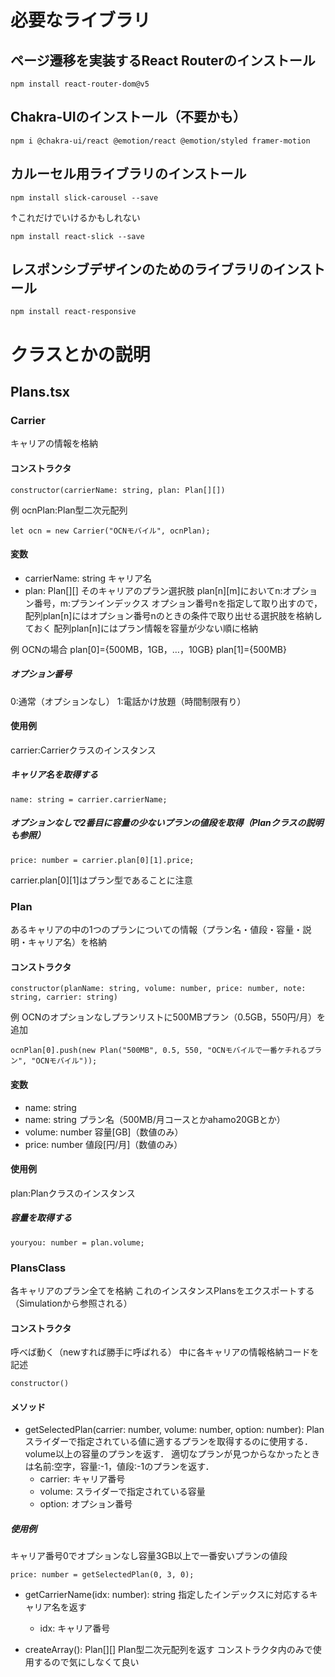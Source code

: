# 必要なライブラリ
## ページ遷移を実装するReact Routerのインストール
```
npm install react-router-dom@v5
```

## Chakra-UIのインストール（不要かも）
```
npm i @chakra-ui/react @emotion/react @emotion/styled framer-motion
```

## カルーセル用ライブラリのインストール
```
npm install slick-carousel --save
```
↑これだけでいけるかもしれない
```
npm install react-slick --save
```

## レスポンシブデザインのためのライブラリのインストール
```
npm install react-responsive
```

# クラスとかの説明
## Plans.tsx
### Carrier
キャリアの情報を格納
#### コンストラクタ
```
constructor(carrierName: string, plan: Plan[][])
```
例 ocnPlan:Plan型二次元配列
```
let ocn = new Carrier("OCNモバイル", ocnPlan);
```

#### 変数
* carrierName: string
キャリア名
* plan: Plan[][]
そのキャリアのプラン選択肢
plan[n][m]においてn:オプション番号，m:プランインデックス
オプション番号nを指定して取り出すので，配列plan[n]にはオプション番号nのときの条件で取り出せる選択肢を格納しておく
配列plan[n]にはプラン情報を容量が少ない順に格納

例 OCNの場合
plan[0]={500MB，1GB，…，10GB}
plan[1]={500MB}

##### オプション番号
0:通常（オプションなし）
1:電話かけ放題（時間制限有り）

#### 使用例
carrier:Carrierクラスのインスタンス
##### キャリア名を取得する
```
name: string = carrier.carrierName;
```
##### オプションなしで2番目に容量の少ないプランの値段を取得（Planクラスの説明も参照）
```
price: number = carrier.plan[0][1].price;
```
carrier.plan[0][1]はプラン型であることに注意

### Plan
あるキャリアの中の1つのプランについての情報（プラン名・値段・容量・説明・キャリア名）を格納
#### コンストラクタ
```
constructor(planName: string, volume: number, price: number, note: string, carrier: string)
```
例 OCNのオプションなしプランリストに500MBプラン（0.5GB，550円/月）を追加
```
ocnPlan[0].push(new Plan("500MB", 0.5, 550, "OCNモバイルで一番ケチれるプラン", "OCNモバイル"));
```
#### 変数
* name: string
* name: string
プラン名（500MB/月コースとかahamo20GBとか）
* volume: number
容量[GB]（数値のみ）
* price: number
値段[円/月]（数値のみ）
#### 使用例
plan:Planクラスのインスタンス
##### 容量を取得する
```
youryou: number = plan.volume;
```

### PlansClass
各キャリアのプラン全てを格納
これのインスタンスPlansをエクスポートする（Simulationから参照される）
#### コンストラクタ
呼べば動く（newすれば勝手に呼ばれる）
中に各キャリアの情報格納コードを記述
```
constructor()
```
#### メソッド
* getSelectedPlan(carrier: number, volume: number, option: number): Plan
    スライダーで指定されている値に適するプランを取得するのに使用する．volume以上の容量のプランを返す．
    適切なプランが見つからなかったときは名前:空字，容量:-1，値段:-1のプランを返す．
    * carrier: キャリア番号
    * volume: スライダーで指定されている容量
    * option: オプション番号
##### 使用例
キャリア番号0でオプションなし容量3GB以上で一番安いプランの値段
```
price: number = getSelectedPlan(0, 3, 0);
```

* getCarrierName(idx: number): string
    指定したインデックスに対応するキャリア名を返す
    * idx: キャリア番号

* createArray(): Plan[][]
    Plan型二次元配列を返す
    コンストラクタ内のみで使用するので気にしなくて良い